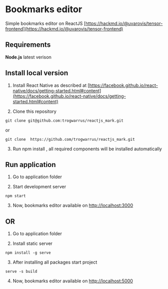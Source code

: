 # Bookmarks editor
Simple  bookmarks editor on ReactJS [https://hackmd.io/@uvarovis/tensor-frontend](https://hackmd.io/@uvarovis/tensor-frontend)

## Requirements

**Node.js** latest verison

## Install local version

1. Install React Native as described at [https://facebook.github.io/react-native/docs/getting-started.html#content](https://facebook.github.io/react-native/docs/getting-started.html#content)

2. Clone this repository

```
git clone git@github.com:trogwarrus/reactjs_mark.git
```
or
```
git clone  https://github.com/trogwarrus/reactjs_mark.git
```

3. Run npm install , all required components will be installed automatically

## Run application

1. Go to application folder

2. Start development server

```
npm start
```

3. Now, bookmarks editor available on  [http://localhost:3000](https://localhost:3000)

## OR

1. Go to application folder

2. Install static server

```
npm install -g serve
```

3. After installing all packages start project

```
serve -s build
```

4. Now, bookmarks editor available on  [http://localhost:5000](https://localhost:5000)

